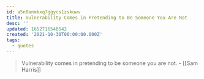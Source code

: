 ```yaml
---
id: a5n0anmkxq7ggycs1zskuwv
title: Vulnerability Comes in Pretending to Be Someone You Are Not
desc: ''
updated: 1652716548542
created: '2021-10-30T00:00:00.000Z'
tags:
  - quotes
---
```


> Vulnerability comes in pretending to be someone you are not. - [[Sam Harris]]

